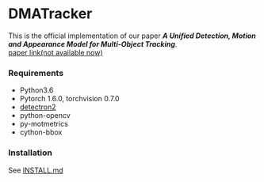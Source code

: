 # DMATracker
This is the official implementation of our paper ***A Unified Detection, Motion and Appearance Model for Multi-Object Tracking***.  
[paper link(not available now)]()  

### Requirements
- Python3.6
- Pytorch 1.6.0, torchvision 0.7.0
- [detectron2](https://github.com/facebookresearch/detectron2)
- python-opencv
- py-motmetrics
- cython-bbox
### Installation
See [INSTALL.md](https://github.com/facebookresearch/detectron2/blob/master/INSTALL.md)
